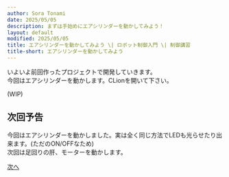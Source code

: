```yaml
---
author: Sora Tonami
date: 2025/05/05
description: まずは手始めにエアシリンダーを動かしてみよう！
layout: default
modified: 2025/05/05
title: エアシリンダーを動かしてみよう \| ロボット制御入門 \| 制御講習
title-short: エアシリンダーを動かしてみよう
---
```


いよいよ前回作ったプロジェクトで開発していきます。\
今回はエアシリンダーを動かします。CLionを開いて下さい。

(WIP)

## 次回予告

今回はエアシリンダーを動かしました。実は全く同じ方法でLEDも光らせたり出来ます。(ただのON/OFFなため)\
次回は足回りの肝、モーターを動かします。

[次へ](5)
